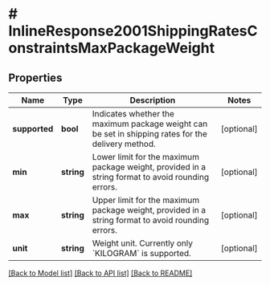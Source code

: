 # # InlineResponse2001ShippingRatesConstraintsMaxPackageWeight

## Properties

Name | Type | Description | Notes
------------ | ------------- | ------------- | -------------
**supported** | **bool** | Indicates whether the maximum package weight can be set in shipping rates for the delivery method. | [optional]
**min** | **string** | Lower limit for the maximum package weight, provided in a string format to avoid rounding errors. | [optional]
**max** | **string** | Upper limit for the maximum package weight, provided in a string format to avoid rounding errors. | [optional]
**unit** | **string** | Weight unit. Currently only &#x60;KILOGRAM&#x60; is supported. | [optional]

[[Back to Model list]](../../README.md#models) [[Back to API list]](../../README.md#endpoints) [[Back to README]](../../README.md)
